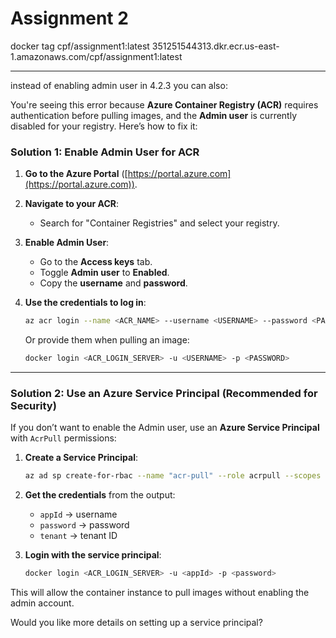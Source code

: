 # Assignment 2

docker tag cpf/assignment1:latest 351251544313.dkr.ecr.us-east-1.amazonaws.com/cpf/assignment1:latest

--------
instead of enabling admin user in 4.2.3 you can also:

You're seeing this error because **Azure Container Registry (ACR)** requires authentication before pulling images, and the **Admin user** is currently disabled for your registry. Here’s how to fix it:

### **Solution 1: Enable Admin User for ACR**
1. **Go to the Azure Portal** ([https://portal.azure.com](https://portal.azure.com)).
2. **Navigate to your ACR**:
   - Search for "Container Registries" and select your registry.
3. **Enable Admin User**:
   - Go to the **Access keys** tab.
   - Toggle **Admin user** to **Enabled**.
   - Copy the **username** and **password**.

4. **Use the credentials to log in**:
   ```sh
   az acr login --name <ACR_NAME> --username <USERNAME> --password <PASSWORD>
   ```
   Or provide them when pulling an image:
   ```sh
   docker login <ACR_LOGIN_SERVER> -u <USERNAME> -p <PASSWORD>
   ```

---

### **Solution 2: Use an Azure Service Principal (Recommended for Security)**
If you don’t want to enable the Admin user, use an **Azure Service Principal** with `AcrPull` permissions:
1. **Create a Service Principal**:
   ```sh
   az ad sp create-for-rbac --name "acr-pull" --role acrpull --scopes $(az acr show --name <ACR_NAME> --query id --output tsv)
   ```
2. **Get the credentials** from the output:
   - `appId` → username
   - `password` → password
   - `tenant` → tenant ID

3. **Login with the service principal**:
   ```sh
   docker login <ACR_LOGIN_SERVER> -u <appId> -p <password>
   ```

This will allow the container instance to pull images without enabling the admin account.

Would you like more details on setting up a service principal?